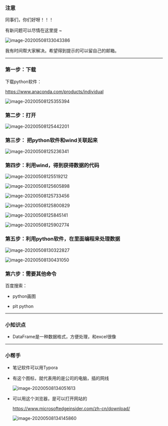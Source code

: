 ### 注意



同事们，你们好呀！！！

有新问题可以尽情在这里提 ~

![image-20200508133043386](asset/image-20200508133043386.png)

我有时间帮大家解决。希望得到提示的可以留自己的邮箱。



------



### 第一步：下载

下载python软件：

https://www.anaconda.com/products/individual 



![image-20200508125355394](asset/image-20200508125355394.png)

### 第二步：打开

![image-20200508125442201](asset/image-20200508125442201.png)

### 第三步： 把python软件和wind关联起来

![image-20200508125236341](asset/image-20200508125236341.png)

### 第四步：利用wind，得到获得数据的代码

![image-20200508125519212](asset/image-20200508125519212.png)

![image-20200508125605898](asset/image-20200508125605898.png)

![image-20200508125733456](asset/image-20200508125733456.png)

![image-20200508125800829](asset/image-20200508125800829.png)



![image-20200508125845141](asset/image-20200508125845141.png)



![image-20200508125902774](asset/image-20200508125902774.png)

### 第五步：利用python软件，在里面编程来处理数据

![image-20200508130322827](asset/image-20200508130322827.png)

![image-20200508130431050](asset/image-20200508130431050.png)

### 第六步：需要其他命令

百度搜索：

* python画图

* plt python

  

------

### 小知识点

* DataFrame是一种数据格式，方便处理，和excel很像



------

### 小帮手

* 笔记软件可以用Typora

* 有这个图标，就代表用的是公司的电脑，插的网线

  ![image-20200508134051613](asset/image-20200508134051613.png)

* 可以用这个浏览器，是可以打开网站的

  https://www.microsoftedgeinsider.com/zh-cn/download/

  ![image-20200508134145860](asset/image-20200508134145860.png)

  

